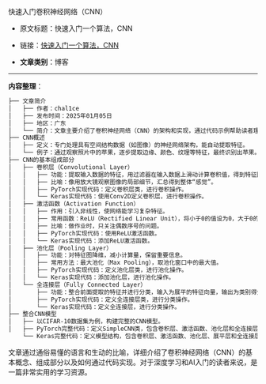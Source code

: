快速入门卷积神经网络（CNN）
- 原文标题：快速入门一个算法，CNN 
- 链接：[快速入门一个算法，CNN](https://mp.weixin.qq.com/s/2ynT7bYrrWwNOP-NH8EbwQ) 

- **文章类别**：博客 

---
**内容整理**： 

```markdown
├── 文章简介
│   ├── 作者：chal1ce
│   ├── 发布时间：2025年01月05日
│   ├── 地区：广东
│   └── 简介：文章主要介绍了卷积神经网络（CNN）的架构和实现，通过代码示例帮助读者理解CNN的工作原理。
├── CNN概述
│   ├── 定义：专门处理具有空间结构数据（如图像）的神经网络架构，能自动提取特征。
│   └── 例子：通过观察照片中的苹果，逐步提取边缘、颜色、纹理等特征，最终识别出苹果。
├── CNN的基本组成部分
│   ├── 卷积层（Convolutional Layer）
│   │   ├── 功能：提取输入数据的特征，用过滤器在输入数据上滑动计算卷积值，得到特征图。
│   │   ├── 比喻：像用放大镜观察图像的局部细节，汇总得到整体“感觉”。
│   │   ├── PyTorch实现代码：定义卷积层类，进行卷积操作。
│   │   └── Keras实现代码：使用Conv2D定义卷积层，进行卷积操作。
│   ├── 激活函数（Activation Function）
│   │   ├── 作用：引入非线性，使网络能学习复杂特征。
│   │   ├── 常用函数：ReLU（Rectified Linear Unit），将小于0的值设为0，大于0的值保持不变。
│   │   ├── 比喻：做作业时，只关注偶数序号的问题。
│   │   ├── PyTorch实现代码：使用ReLU激活函数。
│   │   └── Keras实现代码：添加ReLU激活函数。
│   ├── 池化层（Pooling Layer）
│   │   ├── 功能：对特征图降维，减小计算量，保留重要信息。
│   │   ├── 常用方法：最大池化（Max Pooling），取池化窗口中的最大值。
│   │   ├── PyTorch实现代码：定义池化层类，进行池化操作。
│   │   └── Keras实现代码：添加池化层，进行池化操作。
│   └── 全连接层（Fully Connected Layer）
│       ├── 功能：整合前面提取的特征并进行分类，输入为展平的特征向量，输出为类别得分。
│       ├── PyTorch实现代码：定义全连接层类，进行分类操作。
│       └── Keras实现代码：定义全连接层，进行分类操作。
├── 整合CNN模型
│   ├── 以CIFAR-10数据集为例，构建完整的CNN模型。
│   ├── PyTorch完整代码：定义SimpleCNN类，包含卷积层、激活函数、池化层和全连接层，进行前向传播。
    └── Keras完整代码：定义模型结构，包含卷积层、激活函数、池化层、展平层和全连接层。

```

文章通过通俗易懂的语言和生动的比喻，详细介绍了卷积神经网络（CNN）的基本概念、组成部分以及如何通过代码实现。对于深度学习和AI入门的读者来说，是一篇非常实用的学习资源。